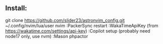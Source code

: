## Install:

git clone https://github.com/slider23/astronvim_config.git ~/.config/nvim/lua/user
nvim
:PackerSync
restart
:WakaTimeApiKey (from https://wakatime.com/settings/api-key)
:Copilot setup (probably need node17 only, use nvm)
:Mason
 phpactor
